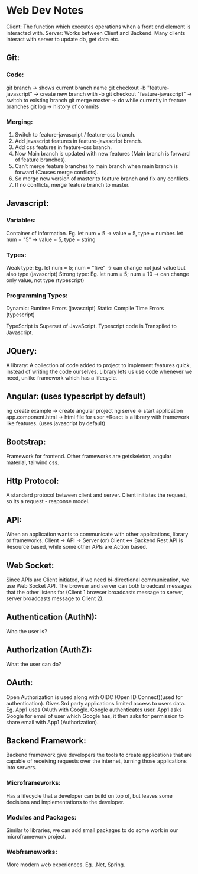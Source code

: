 # Web Dev Notes
Client: The function which executes operations when a front end element is interacted with.
Server: Works between Client and Backend. Many clients interact with server to update db, get data etc.

## Git:
### Code:
git branch -> shows current branch name
git checkout -b "feature-javascript" -> create new branch with -b
git checkout "feature-javascript" -> switch to existing branch
git merge master -> do while currently in feature branches
git log -> history of commits
### Merging:
1. Switch to feature-javascript / feature-css branch.
2. Add javascript features in feature-javascript branch.
3. Add css features in feature-css branch.
4. Now Main branch is updated with new features (Main branch is forward of feature branches).
5. Can’t merge feature branches to main branch when main branch is forward (Causes merge conflicts).
6. So merge new version of master to feature branch and fix any conflicts.
7. If no conflicts, merge feature branch to master.

## Javascript:
### Variables:
Container of information.
Eg. let num = 5 -> value = 5, type = number. 
let num = "5" -> value = 5, type = string
### Types:
Weak type: Eg. let num = 5; num = "five" -> can change not just value but also type (javascript)
Strong type: Eg. let num = 5; num = 10 -> can change only value, not type (typescript)
### Programming Types:
Dynamic: Runtime Errors (javascript)
Static: Compile Time Errors (typescript)

TypeScript is Superset of JavaScript. Typescript code is Transpiled to Javascript.

## JQuery:
A library: A collection of code added to project to implement features quick, instead of writing the code ourselves. Library lets us use code whenever we need, unlike framework which has a lifecycle.

## Angular: (uses typescript by default)
ng create example -> create angular project
ng serve -> start application
app.component.html -> html file for user
*React is a library with framework like features. (uses javascript by default)

## Bootstrap:
Framework for frontend. Other frameworks are getskeleton, angular material, tailwind css.

## Http Protocol:
A standard protocol between client and server. Client initiates the request, so its a request - response model.

## API: 
When an application wants to communicate with other applications, library or frameworks.
Client -> API -> Server (or) Client <-> Backend
Rest API is Resource based, while some other APIs are Action based.

## Web Socket:
Since APIs are Client initiated, if we need bi-directional communication, we use Web Socket API. The browser and server can both broadcast messages that the other listens for (Client 1 browser broadcasts message to server, server broadcasts message to Client 2).

## Authentication (AuthN):
Who the user is?

## Authorization (AuthZ):
What the user can do?

## OAuth:
Open Authorization is used along with OIDC (Open ID Connect)(used for authentication). Gives 3rd party applications limited access to users data. Eg. App1 uses OAuth with Google. Google authenticates user. App1 asks Google for email of user which Google has, it then asks for permission to share email with App1 (Authorization).

## Backend Framework:
Backend framework give developers the tools to create applications that are capable of receiving requests over the internet, turning those applications into servers.

### Microframeworks: 
Has a lifecycle that a developer can build on top of, but leaves some decisions and implementations to the developer.

### Modules and Packages:
Similar to libraries, we can add small packages to do some work in our microframework project.

### Webframeworks:
More modern web experiences. Eg. .Net, Spring.

